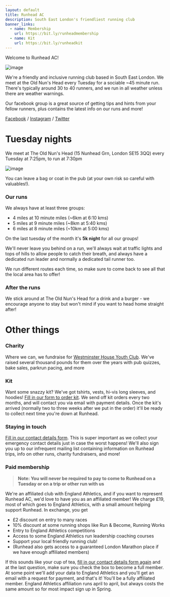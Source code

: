 ```yaml
---
layout: default
title: Runhead AC
description: South East London's friendliest running club
banner_links:
  - name: Membership
    url: https://bit.ly/runheadmembership
  - name: Kit
    url: https://bit.ly/runheadkit
---
```


Welcome to Runhead AC!

![image](https://user-images.githubusercontent.com/92479727/137222394-ed927d61-3417-44f0-8426-cb6a002adcb1.png)

We're a friendly and inclusive running club based in South East London. We meet at the Old Nun's Head every Tuesday for a sociable ~45 minute run. There's typically around 30 to 40 runners, and we run in all weather unless there are weather warnings.

Our facebook group is a great source of getting tips and hints from your fellow runners, plus contains the latest info on our runs and more!

[Facebook](https://www.facebook.com/groups/runhead) / [Instagram](https://www.instagram.com/runhead.ac) / [Twitter](https://twitter.com/runheadac)

# Tuesday nights

We meet at The Old Nun's Head (15 Nunhead Grn, London SE15 3QQ) every Tuesday at 7:25pm, to run at 7:30pm

![image](https://user-images.githubusercontent.com/92479727/137211701-1e3d89c2-d387-427c-bf83-10d47b5b5376.png)

You can leave a bag or coat in the pub (at your own risk so careful with valuables!).

### Our runs

We always have at least three groups:

* 4 miles at 10 minute miles (~6km at 6:10 kms)
* 5 miles at 9 minute miles (~8km at 5:40 kms)
* 6 miles at 8 minute miles (~10km at 5:00 kms)

On the last tuesday of the month it's **5k night** for all our groups!

We'll never leave you behind on a run, we'll always wait at traffic lights and tops of hills to allow people to catch their breath, and always have a dedicated run leader and normally a dedicated tail runner too.

We run different routes each time, so make sure to come back to see all that the local area has to offer!

### After the runs

We stick around at The Old Nun's Head for a drink and a burger - we encourage anyone to stay but won't mind if you want to head home straight after!

# Other things

### Charity

Where we can, we fundraise for [Westminster House Youth Club](https://www.whyc.co.uk/). We've raised several thousand pounds for them over the years with pub quizzes, bake sales, parkrun pacing, and more

### Kit

Want some snazzy kit? We've got tshirts, vests, hi-vis long sleeves, and hoodies! [Fill in our form to order kit](https://bit.ly/runheadkit). We send off kit orders every two months, and will contact you via email with payment details. Once the kit's arrived (normally two to three weeks after we put in the order) it'll be ready to collect next time you're down at Runhead.

### Staying in touch

[Fill in our contact details form](https://bit.ly/runheadmembership). This is super important as we collect your emergency contact details just in case the worst happens! We'll also sign you up to our infrequent mailing list containing information on Runhead trips, info on other runs, charity fundraisers, and more!

### Paid membership

> **Note: You will never be required to pay to come to Runhead on a Tuesday or on a trip or other run with us**

We're an affiliated club with England Athletics, and if you want to represent Runhead AC, we'd love to have you as an affiliated member! We charge £19, most of which goes to England Athletics, with a small amount helping support Runhead. In exchange, you get

* £2 discount on entry to many races
* 10% discount at some running shops like Run & Become, Running Works
* Entry to England Athletics competitions
* Access to some England Athletics run leadership coaching courses
* Support your local friendly running club!
* (Runhead also gets access to a guaranteed London Marathon place if we have enough affiliated members)

If this sounds like your cup of tea, [fill in our contact details form again](https://bit.ly/runheadmembership) and at the last question, make sure you check the box to become a full member. At some point we'll add your data to England Athletics and you'll get an email with a request for payment, and that's it! You'll be a fully affiliated member. England Athletics affiliation runs april to april, but always costs the same amount so for most impact sign up in Spring.
